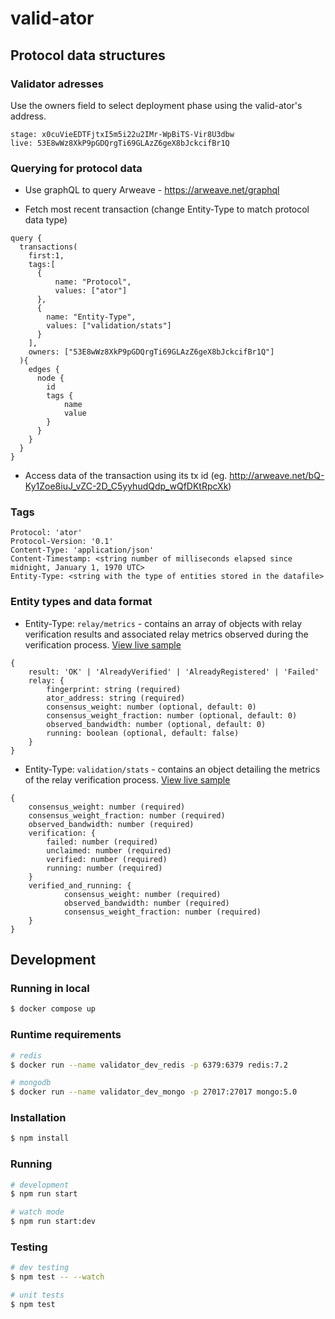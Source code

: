 # valid-ator

## Protocol data structures

### Validator adresses
Use the owners field to select deployment phase using the valid-ator's address.
```
stage: x0cuVieEDTFjtxI5m5i22u2IMr-WpBiTS-Vir8U3dbw
live: 53E8wWz8XkP9pGDQrgTi69GLAzZ6geX8bJckcifBr1Q
```

### Querying for protocol data

- Use graphQL to query Arweave - https://arweave.net/graphql

- Fetch most recent transaction (change Entity-Type to match protocol data type)
```
query {
  transactions(
    first:1,
    tags:[
      {
          name: "Protocol",
          values: ["ator"]
      },
      {
        name: "Entity-Type",
        values: ["validation/stats"]
      }
    ],
    owners: ["53E8wWz8XkP9pGDQrgTi69GLAzZ6geX8bJckcifBr1Q"]
  ){
    edges {
      node {
        id
        tags {
            name
            value
        }
      }
    }
  }
}
```

- Access data of the transaction using its tx id (eg. http://arweave.net/bQ-Ky1Zoe8iuJ_vZC-2D_C5yyhudQdp_wQfDKtRpcXk)

### Tags
```
Protocol: 'ator'
Protocol-Version: '0.1'
Content-Type: 'application/json'
Content-Timestamp: <string number of milliseconds elapsed since midnight, January 1, 1970 UTC>
Entity-Type: <string with the type of entities stored in the datafile>
```

### Entity types and data format

* Entity-Type: `relay/metrics` - contains an array of objects with relay verification results and associated relay metrics observed during the verification process. [View live sample](http://arweave.net/bKdUd6vonjrZS4-FUGMPr5ecOeF405pR2DdO_at1D9I)

```
{
    result: 'OK' | 'AlreadyVerified' | 'AlreadyRegistered' | 'Failed'
    relay: {
        fingerprint: string (required)
        ator_address: string (required)
        consensus_weight: number (optional, default: 0)
        consensus_weight_fraction: number (optional, default: 0)
        observed_bandwidth: number (optional, default: 0)
        running: boolean (optional, default: false)
    }
}
```

* Entity-Type: `validation/stats` - contains an object detailing the metrics of the relay verification process.  [View live sample](http://arweave.net/AHtmz9nOA1L8QSdBf_miBN9CzwbbNPi-YyE9V1d2U9c)

```
{
    consensus_weight: number (required)
    consensus_weight_fraction: number (required)
    observed_bandwidth: number (required)
    verification: {
        failed: number (required)
        unclaimed: number (required)
        verified: number (required)
        running: number (required)
    }
    verified_and_running: {
            consensus_weight: number (required)
            observed_bandwidth: number (required)
            consensus_weight_fraction: number (required)
    }
}
```
## Development

### Running in local

```bash
$ docker compose up
```

### Runtime requirements

```bash
# redis
$ docker run --name validator_dev_redis -p 6379:6379 redis:7.2

# mongodb
$ docker run --name validator_dev_mongo -p 27017:27017 mongo:5.0 
```

### Installation

```bash
$ npm install
```

### Running 

```bash
# development
$ npm run start

# watch mode
$ npm run start:dev
```

### Testing

```bash
# dev testing
$ npm test -- --watch

# unit tests
$ npm test
```
